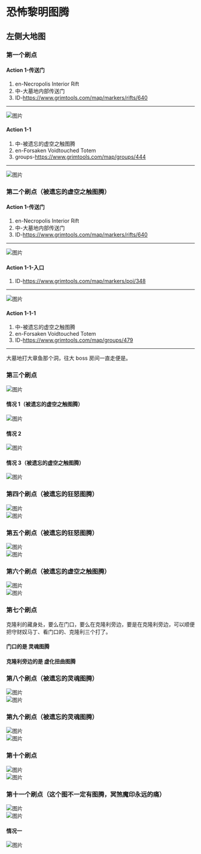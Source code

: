# 恐怖黎明图腾
## 左侧大地图

### 第一个刷点
#### Action 1-传送门
1. en-Necropolis Interior Rift
1. 中-大墓地内部传送门
1. ID-<https://www.grimtools.com/map/markers/rifts/640>
---
![图片](./img/zuocedaditu/pic-01.png)
#### Action 1-1
1. 中-被遗忘的虚空之触图腾
1. en-Forsaken Voidtouched Totem
1. groups-<https://www.grimtools.com/map/groups/444>
---
![图片](./img/zuocedaditu/pic-02.png)

### 第二个刷点（被遗忘的虚空之触图腾）
#### Action 1-传送门
1. en-Necropolis Interior Rift
1. 中-大墓地内部传送门
1. ID-<https://www.grimtools.com/map/markers/rifts/640>
---
![图片](./img/zuocedaditu/pic-01.png)
#### Action 1-1-入口
1. ID-<https://www.grimtools.com/map/markers/poi/348>
---
![图片](./img/zuocedaditu/pic-22.png)
#### Action 1-1-1
1. 中-被遗忘的虚空之触图腾
1. en-Forsaken Voidtouched Totem
1. ID-<https://www.grimtools.com/map/groups/479>
---
大墓地打大章鱼那个洞，往大 boss 房间一直走便是。

### 第三个刷点
![图片](./img/zuocedaditu/pic-16.png)
#### 情况 1（被遗忘的虚空之触图腾）
![图片](./img/zuocedaditu/pic-17.png)
#### 情况 2
![图片](./img/zuocedaditu/pic-15.png)
#### 情况 3（被遗忘的虚空之触图腾）
![图片](./img/zuocedaditu/pic-18.png)

### 第四个刷点（被遗忘的狂怒图腾）
![图片](./img/zuocedaditu/pic-03.png)  
![图片](./img/zuocedaditu/pic-04.png)

### 第五个刷点（被遗忘的狂怒图腾）
![图片](./img/zuocedaditu/pic-05.png)  
![图片](./img/zuocedaditu/pic-06.png)

### 第六个刷点（被遗忘的虚空之触图腾）
![图片](./img/zuocedaditu/pic-08.png)  
![图片](./img/zuocedaditu/pic-07.png)

### 第七个刷点
克隆利的藏身处，要么在门口，要么在克隆利旁边，要是在克隆利旁边，可以顺便把守财奴马丁、看门口的、克隆利三个打了。  
#### 门口的是 灵魂图腾  
#### 克隆利旁边的是 虚化扭曲图腾

### 第八个刷点（被遗忘的灵魂图腾）
![图片](./img/zuocedaditu/pic-10.png)  
![图片](./img/zuocedaditu/pic-09.png)

### 第九个刷点（被遗忘的灵魂图腾）
![图片](./img/zuocedaditu/pic-12.png)  
![图片](./img/zuocedaditu/pic-11.png)

### 第十个刷点
![图片](./img/zuocedaditu/pic-14.png)  
![图片](./img/zuocedaditu/pic-13.png)

### 第十一个刷点（这个图不一定有图腾，冥煞魔印永远的痛）
![图片](./img/zuocedaditu/pic-20.png)  
![图片](./img/zuocedaditu/pic-21.png)
#### 情况一
![图片](./img/zuocedaditu/pic-19.png)